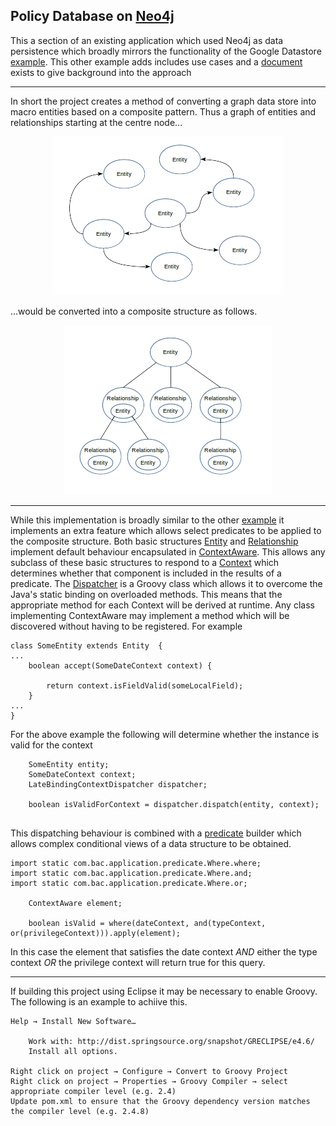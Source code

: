 ## Policy Database on [Neo4j](https://neo4j.com)

This a section of an existing application which used Neo4j as data persistence which broadly mirrors the functionality of the Google Datastore [example](https://github.com/srbaird/PolicyComponentsForDataStore). This other example adds includes use cases and a [document](https://github.com/srbaird/PolicyComponentsForNeo4J/blob/master/docs/Modelling%20Data%20With%20Entities%20and%20Relationships.pdf) exists to give background into the approach
___

In short the project creates a method of converting a graph data store into macro entities based on a composite pattern. Thus a graph of entities and relationships starting at the centre node...

<p align="center">
<img src="https://github.com/srbaird/PolicyComponentsForNeo4J/blob/master/docs/graph.jpg" alt="Graph Example"  >
</p>

...would be converted into a composite structure as follows.

<p align="center">
<img src="https://github.com/srbaird/PolicyComponentsForNeo4J/blob/master/docs/structure.jpg" alt="Structure Example"  >
</p>

___

While this implementation is broadly similar to the other [example](https://github.com/srbaird/PolicyComponentsForDataStore) it implements an extra feature which allows select predicates to be applied to the composite structure. Both basic structures [Entity](https://github.com/srbaird/PolicyComponentsForNeo4J/blob/master/src/main/java/com/bac/components/Entity.java) and [Relationship](https://github.com/srbaird/PolicyComponentsForNeo4J/blob/master/src/main/java/com/bac/components/Relationship.java) implement default behaviour encapsulated in [ContextAware](https://github.com/srbaird/PolicyComponentsForNeo4J/blob/master/src/main/java/com/bac/components/ContextAware.java). This allows any subclass of these basic structures to respond to a [Context](https://github.com/srbaird/PolicyComponentsForNeo4J/blob/master/src/main/java/com/bac/components/Context.java) which determines whether that component is included in the results of a predicate.
The [Dispatcher](https://github.com/srbaird/PolicyComponentsForNeo4J/blob/master/src/main/java/com/bac/application/impl/LateBindingContextDispatcher.groovy) is a Groovy class which allows it to overcome the Java's static binding on overloaded methods. This means that the appropriate method for each Context will be derived at runtime. Any class implementing ContextAware may implement a method which will be discovered without having to be registered. For example

```
class SomeEntity extends Entity  {
...
	boolean accept(SomeDateContext context) {

		return context.isFieldValid(someLocalField);
	}
...
}
```

For the above example the following will determine whether the instance is valid for the context

```
	SomeEntity entity;
	SomeDateContext context;
	LateBindingContextDispatcher dispatcher;
	
	boolean isValidForContext = dispatcher.dispatch(entity, context);
	
```

This dispatching behaviour is combined with a [predicate](https://github.com/srbaird/PolicyComponentsForNeo4J/blob/master/src/main/java/com/bac/application/predicate/Where.java) builder which allows complex conditional views of a data structure to be obtained.

```
import static com.bac.application.predicate.Where.where;
import static com.bac.application.predicate.Where.and;
import static com.bac.application.predicate.Where.or;

	ContextAware element;

	boolean isValid = where(dateContext, and(typeContext, or(privilegeContext))).apply(element);

```

In this case the element that satisfies the date context *AND* either the type context *OR* the privilege context will return true for this query. 

___



If building this project using Eclipse it may be necessary to enable Groovy. The following is an example to achiive this.

```
Help → Install New Software…

	Work with: http://dist.springsource.org/snapshot/GRECLIPSE/e4.6/
	Install all options.

Right click on project → Configure → Convert to Groovy Project
Right click on project → Properties → Groovy Compiler → select appropriate compiler level (e.g. 2.4)
Update pom.xml to ensure that the Groovy dependency version matches the compiler level (e.g. 2.4.8)
```


